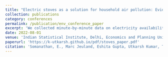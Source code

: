 ```yaml
---
title: "Electric stoves as a solution for household air pollution: Evidence from rural India"
collection: publications
category: conferences
permalink: /publication/env_conference_paper
excerpt: 'We collected minute-by-minute data on electricity availability, electric induction stove use, and kitchen and outdoor particulate pollution in a sample of rural Indian households for one year. Using within household-month variation generated by unpredictable outages, we estimate the effects of electricity availability and electric induction stove use on kitchen PM2.5 concentration at each hour of the day. Electricity availability reduces kitchen PM2.5 by up to 50 μg/m3, which is between 10 and 20 percent of peak concentrations during cooking hours. Induction stove use instrumented by electricity availability reduces PM2.5 in kitchens by 200-450 μg/m3 during cooking hours'
date: 2022-08-01
venue: 'Indian Statistical Institute, Delhi, Economics and Planning Unit'
paperurl: 'https://k-utkarsh.github.io/pdf/stoves_paper.pdf'
citation: 'Somanathan, E., Marc Jeuland, Eshita Gupta, Utkarsh Kumar, T. V. Ninan, Rachit Kamdar, Vidisha Chowdhury et al. Electric stoves as a solution for household air pollution: Evidence from rural India. No. 22-04. 2022.'
---
```

